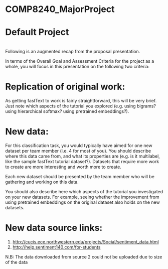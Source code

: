 # COMP8240_MajorProject

# Default Project
<br>
Following is an augmented recap from the proposal presentation.

In terms of the Overall Goal and Assessment Criteria for the project as a whole, you will focus in this presentation on the following two criteria:

# Replication of original work: 
As getting fastText to work is fairly straightforward, this will be very brief.  Just note which aspects of the tutorial you explored (e.g. using bigrams? using hierarchical softmax? using pretrained embeddings?).

# New data: 
For this classification task, you would typically have aimed for one new dataset per team member (i.e. 4 for most of you).  You should describe where this data came from, and what its properties are (e.g. is it multilabel, like the sample fastText tutorial dataset?).  Datasets that require more work to create are more interesting and worth more to create. 

Each new dataset should be presented by the team member who will be gathering and working on this data.

You should also describe here which aspects of the tutorial you investigated on your new datasets.  For example, seeing whether the improvement from using pretrained embeddings on the original dataset also holds on the new datasets.

# New data source links:
1. http://cucis.ece.northwestern.edu/projects/Social/sentiment_data.html
2. http://help.sentiment140.com/for-students

N.B: The data downloaded from source 2 could not be uploaded due to size of the data
